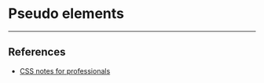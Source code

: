 # Pseudo elements

---

## References

- [CSS notes for professionals](https://books.goalkicker.com/CSSBook/)
